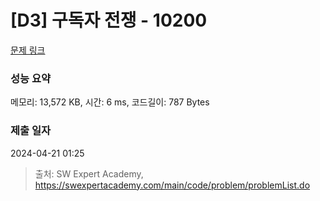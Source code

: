 # [D3] 구독자 전쟁 - 10200 

[문제 링크](https://swexpertacademy.com/main/code/problem/problemDetail.do?contestProbId=AXMCXV_qVgkDFAWv) 

### 성능 요약

메모리: 13,572 KB, 시간: 6 ms, 코드길이: 787 Bytes

### 제출 일자

2024-04-21 01:25



> 출처: SW Expert Academy, https://swexpertacademy.com/main/code/problem/problemList.do